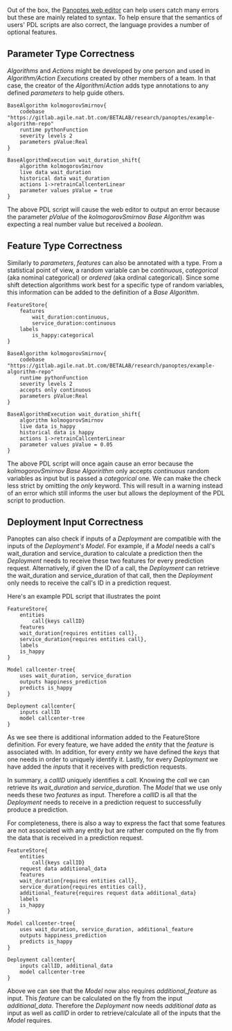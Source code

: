 Out of the box, the [Panoptes web editor](http://editor.panoptes.uk) can help users catch many errors but these are mainly related to syntax. To help ensure that the semantics of users' PDL scripts are also correct, the language provides a number of optional features.

## Parameter Type Correctness
_Algorithms_  and _Actions_ might be developed by one person and used in _Algorithm/Action Executions_ created by other members of a team. In that case, the creator of the  _Algorithm_/_Action_ adds type annotations to any defined _parameters_ to help guide others.
```
BaseAlgorithm kolmogorovSmirnov{
    codebase "https://gitlab.agile.nat.bt.com/BETALAB/research/panoptes/example-algorithm-repo"
    runtime pythonFunction
    severity levels 2
    parameters pValue:Real
}

BaseAlgorithmExecution wait_duration_shift{
    algorithm kolmogorovSmirnov
    live data wait_duration
    historical data wait_duration
    actions 1->retrainCallcenterLinear
    parameter values pValue = true
}
```
The above PDL script will cause the web editor to output an error because the parameter _pValue_ of the _kolmogorovSmirnov Base Algorithm_ was expecting a real number value but received a _boolean_.

## Feature Type Correctness
Similarly to _parameters_, _features_ can also be annotated with a type. From a statistical point of view, a random variable can be _continuous_, _categorical_ (aka nominal categorical) or _ordered_ (aka ordinal categorical). Since some shift detection algorithms work best for a specific type of random variables, this information can be added to the definition of a _Base Algorithm_.

```
FeatureStore{
    features
        wait_duration:continuous,
        service_duration:continuous
    labels 
        is_happy:categorical
}

BaseAlgorithm kolmogorovSmirnov{
    codebase "https://gitlab.agile.nat.bt.com/BETALAB/research/panoptes/example-algorithm-repo"
    runtime pythonFunction
    severity levels 2
    accepts only continuous
    parameters pValue:Real
}

BaseAlgorithmExecution wait_duration_shift{
    algorithm kolmogorovSmirnov
    live data is_happy
    historical data is_happy
    actions 1->retrainCallcenterLinear
    parameter values pValue = 0.05
}
```
The above PDL script will once again cause an error because the _kolmogorovSmirnov_ _Base Algoririthm_ only accepts _continuous_ random variables as input but is passed a _categorical_ one. We can make the check less strict by omitting the _only_ keyword. This will result in a warning instead of an error which still informs the user but allows the deployment of the PDL script to production.

## Deployment Input Correctness
Panoptes can also check if inputs of a _Deployment_ are compatible with the inputs of the _Deployment's_ _Model_. For example, if a _Model_ needs a call's wait_duration and service_duration to calculate a prediction then the _Deployment_ needs to receive these two features for every prediction request. Alternatively, if given the ID of a call, the _Deployment_ can retrieve the wait_duration and service_duration of that call, then the _Deployment_ only needs to receive the call's ID in a prediction request.

Here's an example PDL script that illustrates the point
```
FeatureStore{
    entities
        call{keys callID}
    features
	wait_duration{requires entities call},
	service_duration{requires entities call},
    labels 
	is_happy
}

Model callcenter-tree{
    uses wait_duration, service_duration
    outputs happiness_prediction
    predicts is_happy
}

Deployment callcenter{
    inputs callID
    model callcenter-tree
}
```
As we see there is additional information added to the FeatureStore definition. For every feature, we have added the _entity_ that the _feature_ is associated with. In addition, for every _entity_ we have defined the _keys_ that one needs in order to uniquely identify it. Lastly, for every _Deployment_ we have added the _inputs_ that it receives with prediction requests.

In summary, a _callID_ uniquely identifies a _call_. Knowing the _call_ we can retrieve its _wait_duration_ and _service_duration_. The _Model_ that we use only needs these two _features_ as input. Therefore a _callID_ is all that the _Deployment_ needs to receive in a prediction request to successfully produce a prediction.

For completeness, there is also a way to express the fact that some features are not associated with any entity but are rather computed on the fly from the data that is received in a prediction request.

```
FeatureStore{
    entities
        call{keys callID}
    request data additional_data
    features
	wait_duration{requires entities call},
	service_duration{requires entities call},
	additional_feature{requires request data additional_data}
    labels 
	is_happy
}

Model callcenter-tree{
    uses wait_duration, service_duration, additional_feature
    outputs happiness_prediction
    predicts is_happy
}

Deployment callcenter{
    inputs callID, additional_data
    model callcenter-tree
}
```
Above we can see that the _Model_ now also requires _additional_feature_ as input. This _feature_ can be calculated on the fly from the input _additional_data_. Therefore the _Deployment_ now needs _additional data_ as input as well as _callID_ in order to retrieve/calculate all of the inputs that the _Model_ requires. 
